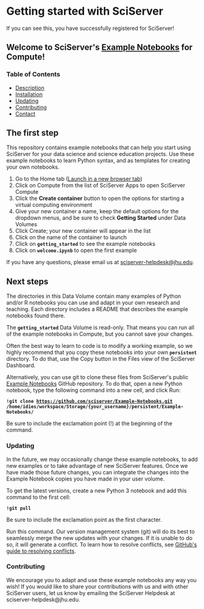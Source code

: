 <h1>Getting started with SciServer</h1>

If you can see this, you have successfully registered for SciServer!

<h2>Welcome to SciServer's <a href='https://github.com/sciserver/Example-Notebooks'>Example Notebooks</a> for Compute!</h2>

<h3>Table of Contents</h3>
<ul>
<li><a href="#description">Description</a></li>
<li><a href="#installation">Installation</a></li>
<li><a href="#updating">Updating</a></li>
<li><a href="#contributing">Contributing</a></li>
<li><a href="#contact">Contact</a></li>
</ul>

<h2>The first step</h2>

<p>This repository contains example notebooks that can help you start using SciServer for your data science and science education projects. Use these example notebooks to learn Python syntax, and as templates for creating your own notebooks.</p>

<ol>
    <li>Go to the Home tab (<a href="https://apps.sciserver.org/dashboard" target='_blank'>Launch in a new browser tab</a>)</li>
    <li>Click on Compute from the list of SciServer Apps to open SciServer Compute</li>
    <li>Click the <strong>Create container</strong> button to open the options for starting a virtual computing environment</li>
    <li>Give your new container a name, keep the default options for the dropdown menus, and be sure to check <strong>Getting Started</strong> under Data Volumes</li>
    <li>Click Create; your new container will appear in the list</li>
    <li>Click on the name of the container to launch</li>
    <li>Click on <strong><code>getting_started</code></strong> to see the example notebooks</li>
    <li>Click on <strong><code>welcome.ipynb</code></strong> to open the first example</li>
</ol>

If you have any questions, please email us at sciserver-helpdesk@jhu.edu.

<h2>Next steps</h2>

The directories in this Data Volume contain many examples of Python and/or R notebooks you can use and adapt in your own research and teaching. Each directory includes a README that describes the example notebooks found there.

The <strong><code>getting_started</code></strong> Data Volume is read-only. That means you can run all of the example notebooks in Compute, but you cannot save your changes.

Often the best way to learn to code is to modify a working example, so we highly recommend that you copy these notebooks into your own <strong><code>persistent</code></strong> directory. To do that, use the Copy button in the Files view of the SciServer Dashboard. 

Alternatively, you can use git to clone these files from SciServer's public <a href="https://github.com/sciserver/Example-Notebooks" target="_blank">Example Notebooks</a> GitHub repository. To do that, open a new Python notebook, type the following command into a new cell, and click Run:

<code><strong>!git clone https://github.com/sciserver/Example-Notebooks.git /home/idies/workspace/Storage/{your_username}/persistent/Example-Notebooks/</strong></code>

Be sure to include the exclamation point (!) at the beginning of the command.

<h3 id="updating">Updating</h3>

<p>In the future, we may occasionally change these example notebooks, to add new examples or to take advantage of new SciServer features. Once we have made those future changes, you can integrate the changes into the Example Notebook copies you have made in your user volume.</p>

<p>To get the latest versions, create a new Python 3 notebook and add this command to the first cell:</p>

<code><strong>!git pull</strong></code>

<p>Be sure to include the exclamation point as the first character.</p>

<p>Run this command. Our version management system (git) will do its best to seamlessly merge the new updates with your changes. If it is unable to do so, it will generate a conflict. To learn how to resolve conflicts, see <a href="https://help.github.com/articles/resolving-a-merge-conflict-using-the-command-line/">GitHub's guide to resolving conflicts</a>.</p>

<h3 id="contributing">Contributing</h3>

<p>We encourage you to adapt and use these example notebooks any way you wish! If you would like to share your contributions with us and with other SciServer users, let us know by emailing the SciServer Helpdesk at sciserver-helpdesk@jhu.edu.</p>